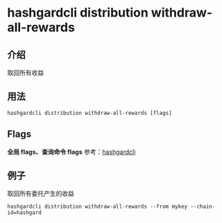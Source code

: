 # hashgardcli distribution withdraw-all-rewards

## 介绍

取回所有收益

## 用法

```shell
hashgardcli distribution withdraw-all-rewards [flags]
```
## Flags

 **全局 flags、查询命令 flags** 参考：[hashgardcli](../README.md)

## 例子

取回所有委托产生的收益
```shell
hashgardcli distribution withdraw-all-rewards --from mykey --chain-id=hashgard
```
